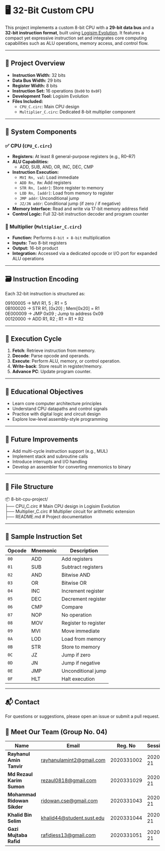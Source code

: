# 🖥️ 32-Bit Custom CPU

This project implements a custom 8-bit CPU with a **29-bit data bus** and a **32-bit instruction format**, built using [Logisim Evolution](https://github.com/reds-heig/logisim-evolution). It features a compact yet expressive instruction set and integrates core computing capabilities such as ALU operations, memory access, and control flow.

---

## 🔧 Project Overview

- **Instruction Width:** 32 bits  
- **Data Bus Width:** 29 bits  
- **Register Width:** 8 bits  
- **Instruction Set:** 16 operations (`0x00` to `0x0F`)  
- **Development Tool:** Logisim Evolution  
- **Files Included:**
  - `CPU_C.circ`: Main CPU design
  - `Multiplier_C.circ`: Dedicated 8-bit multiplier component

---

## 🧱 System Components

### ✅ CPU (`CPU_C.circ`)
- **Registers:** At least 8 general-purpose registers (e.g., R0–R7)
- **ALU Capabilities:**
  - ADD, SUB, AND, OR, INC, DEC, CMP
- **Instruction Execution:**
  - `MVI Rn, val`: Load immediate
  - `ADD Rn, Rm`: Add registers
  - `STR Rn, [addr]`: Store register to memory
  - `LOD Rn, [addr]`: Load from memory to register
  - `JMP addr`: Unconditional jump
  - `JZ/JN addr`: Conditional jump (if zero / if negative)
- **Memory Interface:** Read and write via 17-bit memory address field
- **Control Logic:** Full 32-bit instruction decoder and program counter

### 🧮 Multiplier (`Multiplier_C.circ`)
- **Function:** Performs `8-bit × 8-bit` multiplication
- **Inputs:** Two 8-bit registers
- **Output:** 16-bit product
- **Integration:** Accessed via a dedicated opcode or I/O port for expanded ALU operations

---

## 🗃️ Instruction Encoding

Each 32-bit instruction is structured as:<br>

09100005 → MVI R1, 5 ; R1 = 5<br>
0B100020 → STR R1, [0x20] ; Mem[0x20] = R1<br>
0E000009 → JMP 0x09 ; Jump to address 0x09<br>
00120000 → ADD R1, R2 ; R1 = R1 + R2<br>


---

## 🔄 Execution Cycle

1. **Fetch**: Retrieve instruction from memory.
2. **Decode**: Parse opcode and operands.
3. **Execute**: Perform ALU, memory, or control operation.
4. **Write-back**: Store result in register/memory.
5. **Advance PC**: Update program counter.

---

## 🎯 Educational Objectives

- Learn core computer architecture principles
- Understand CPU datapaths and control signals
- Practice with digital logic and circuit design
- Explore low-level assembly-style programming

---

## 🚀 Future Improvements

- Add multi-cycle instruction support (e.g., MUL)
- Implement stack and subroutine calls
- Introduce interrupts and I/O handling
- Develop an assembler for converting mnemonics to binary

---

## 📁 File Structure

📦 8-bit-cpu-project/<br>
├── CPU_C.circ # Main CPU design in Logisim Evolution<br>
├── Multiplier_C.circ # Multiplier circuit for arithmetic extension<br>
├── README.md # Project documentation<br>


---

## 🧪 Sample Instruction Set

| Opcode | Mnemonic | Description             |
|--------|----------|-------------------------|
| `00`   | ADD      | Add registers           |
| `01`   | SUB      | Subtract registers      |
| `02`   | AND      | Bitwise AND             |
| `03`   | OR       | Bitwise OR              |
| `04`   | INC      | Increment register      |
| `05`   | DEC      | Decrement register      |
| `06`   | CMP      | Compare                 |
| `07`   | NOP      | No operation            |
| `08`   | MOV      | Register to register    |
| `09`   | MVI      | Move immediate          |
| `0A`   | LOD      | Load from memory        |
| `0B`   | STR      | Store to memory         |
| `0C`   | JZ       | Jump if zero            |
| `0D`   | JN       | Jump if negative        |
| `0E`   | JMP      | Unconditional jump      |
| `0F`   | HLT      | Halt execution          |

---

## 📬 Contact

For questions or suggestions, please open an issue or submit a pull request.

## 🧠 Meet Our Team (Group No. 04)

| Name                      | Email                        | Reg. No        | Session    |
|---------------------------|------------------------------|----------------|------------|
| **Rayhanul Amin Tanvir** | rayhanulamint2@gmail.com     | 2020331002     | 2020-21    |
| **Md Rezaul Karim Sumon**| rezaul0818@gmail.com         | 2020331029     | 2020-21    |
| **Mohammad Ridowan Sikder** | ridowan.cse@gmail.com     | 2020331043     | 2020-21    |
| **Khalid Bin Selim**      | khalid44@student.sust.edu    | 2020331044     | 2020-21    |
| **Gazi Mujtaba Rafid**    | rafidjess13@gmail.com        | 2020331051     | 2020-21    |
